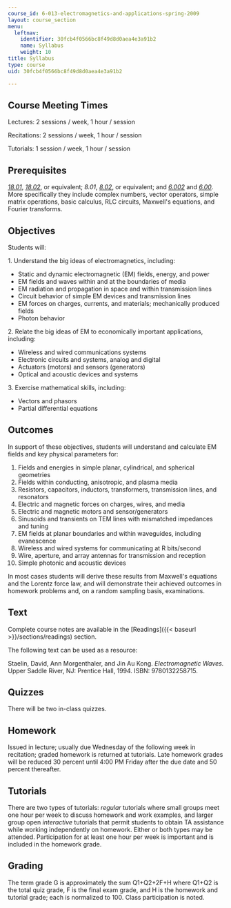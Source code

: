 ```yaml
---
course_id: 6-013-electromagnetics-and-applications-spring-2009
layout: course_section
menu:
  leftnav:
    identifier: 30fcb4f0566bc8f49d8d0aea4e3a91b2
    name: Syllabus
    weight: 10
title: Syllabus
type: course
uid: 30fcb4f0566bc8f49d8d0aea4e3a91b2

---
```


Course Meeting Times
--------------------

Lectures: 2 sessions / week, 1 hour / session

Recitations: 2 sessions / week, 1 hour / session

Tutorials: 1 session / week, 1 hour / session

Prerequisites
-------------

[_18.01_](/courses/18-01-single-variable-calculus-fall-2006), [_18.02_](/courses/18-02-multivariable-calculus-fall-2007), or equivalent; _8.01_, [_8.02_](/courses/8-02-physics-ii-electricity-and-magnetism-spring-2007), or equivalent; and [_6.002_](/courses/6-002-circuits-and-electronics-spring-2007) and [_6.00_](/courses/6-00-introduction-to-computer-science-and-programming-fall-2008). More specifically they include complex numbers, vector operators, simple matrix operations, basic calculus, RLC circuits, Maxwell's equations, and Fourier transforms.

Objectives
----------

Students will:

1\. Understand the big ideas of electromagnetics, including:

*   Static and dynamic electromagnetic (EM) fields, energy, and power
*   EM fields and waves within and at the boundaries of media
*   EM radiation and propagation in space and within transmission lines
*   Circuit behavior of simple EM devices and transmission lines
*   EM forces on charges, currents, and materials; mechanically produced fields
*   Photon behavior

2\. Relate the big ideas of EM to economically important applications, including:

*   Wireless and wired communications systems
*   Electronic circuits and systems, analog and digital
*   Actuators (motors) and sensors (generators)
*   Optical and acoustic devices and systems

3\. Exercise mathematical skills, including:

*   Vectors and phasors
*   Partial differential equations

Outcomes
--------

In support of these objectives, students will understand and calculate EM fields and key physical parameters for:

1.  Fields and energies in simple planar, cylindrical, and spherical geometries
2.  Fields within conducting, anisotropic, and plasma media
3.  Resistors, capacitors, inductors, transformers, transmission lines, and resonators
4.  Electric and magnetic forces on charges, wires, and media
5.  Electric and magnetic motors and sensor/generators
6.  Sinusoids and transients on TEM lines with mismatched impedances and tuning
7.  EM fields at planar boundaries and within waveguides, including evanescence
8.  Wireless and wired systems for communicating at R bits/second
9.  Wire, aperture, and array antennas for transmission and reception
10.  Simple photonic and acoustic devices

In most cases students will derive these results from Maxwell's equations and the Lorentz force law, and will demonstrate their achieved outcomes in homework problems and, on a random sampling basis, examinations.

Text
----

Complete course notes are available in the [Readings]({{< baseurl >}}/sections/readings) section.

The following text can be used as a resource:

Staelin, David, Ann Morgenthaler, and Jin Au Kong. _Electromagnetic Waves._ Upper Saddle River, NJ: Prentice Hall, 1994. ISBN: 9780132258715.

Quizzes
-------

There will be two in-class quizzes.

Homework
--------

Issued in lecture; usually due Wednesday of the following week in recitation; graded homework is returned at tutorials. Late homework grades will be reduced 30 percent until 4:00 PM Friday after the due date and 50 percent thereafter.

Tutorials
---------

There are two types of tutorials: _regular_ tutorials where small groups meet one hour per week to discuss homework and work examples, and larger group open _interactive_ tutorials that permit students to obtain TA assistance while working independently on homework. Either or both types may be attended. Participation for at least one hour per week is important and is included in the homework grade.

Grading
-------

The term grade G is approximately the sum Q1+Q2+2F+H where Q1+Q2 is the total quiz grade, F is the final exam grade, and H is the homework and tutorial grade; each is normalized to 100. Class participation is noted.